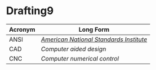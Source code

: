 # Drafting9

**Acronym** | **Long Form**
------- | ---------
ANSI    | _[American National Standards Institute](https://www.ansi.org)_
CAD     | _Computer aided design_
CNC     | _Computer numerical control_
